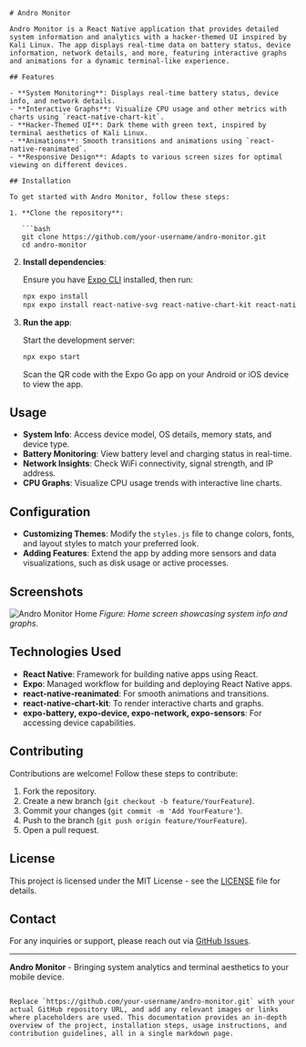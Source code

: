 ```
# Andro Monitor

Andro Monitor is a React Native application that provides detailed system information and analytics with a hacker-themed UI inspired by Kali Linux. The app displays real-time data on battery status, device information, network details, and more, featuring interactive graphs and animations for a dynamic terminal-like experience.

## Features

- **System Monitoring**: Displays real-time battery status, device info, and network details.
- **Interactive Graphs**: Visualize CPU usage and other metrics with charts using `react-native-chart-kit`.
- **Hacker-Themed UI**: Dark theme with green text, inspired by terminal aesthetics of Kali Linux.
- **Animations**: Smooth transitions and animations using `react-native-reanimated`.
- **Responsive Design**: Adapts to various screen sizes for optimal viewing on different devices.

## Installation

To get started with Andro Monitor, follow these steps:

1. **Clone the repository**:

   ```bash
   git clone https://github.com/your-username/andro-monitor.git
   cd andro-monitor
   ```

2. **Install dependencies**:

   Ensure you have [Expo CLI](https://docs.expo.dev/get-started/installation/) installed, then run:

   ```bash
   npx expo install
   npx expo install react-native-svg react-native-chart-kit react-native-reanimated expo-battery expo-device expo-network expo-sensors @react-native-community/netinfo
   ```

3. **Run the app**:

   Start the development server:

   ```bash
   npx expo start
   ```

   Scan the QR code with the Expo Go app on your Android or iOS device to view the app.

## Usage

- **System Info**: Access device model, OS details, memory stats, and device type.
- **Battery Monitoring**: View battery level and charging status in real-time.
- **Network Insights**: Check WiFi connectivity, signal strength, and IP address.
- **CPU Graphs**: Visualize CPU usage trends with interactive line charts.

## Configuration

- **Customizing Themes**: Modify the `styles.js` file to change colors, fonts, and layout styles to match your preferred look.
- **Adding Features**: Extend the app by adding more sensors and data visualizations, such as disk usage or active processes.

## Screenshots

![Andro Monitor Home](https://i.imgur.com/Y98pvsG.png)
*Figure: Home screen showcasing system info and graphs.*

## Technologies Used

- **React Native**: Framework for building native apps using React.
- **Expo**: Managed workflow for building and deploying React Native apps.
- **react-native-reanimated**: For smooth animations and transitions.
- **react-native-chart-kit**: To render interactive charts and graphs.
- **expo-battery, expo-device, expo-network, expo-sensors**: For accessing device capabilities.

## Contributing

Contributions are welcome! Follow these steps to contribute:

1. Fork the repository.
2. Create a new branch (`git checkout -b feature/YourFeature`).
3. Commit your changes (`git commit -m 'Add YourFeature'`).
4. Push to the branch (`git push origin feature/YourFeature`).
5. Open a pull request.

## License

This project is licensed under the MIT License - see the [LICENSE](LICENSE) file for details.

## Contact

For any inquiries or support, please reach out via [GitHub Issues](https://github.com/your-username/andro-monitor/issues).

---

**Andro Monitor** - Bringing system analytics and terminal aesthetics to your mobile device.
```

Replace `https://github.com/your-username/andro-monitor.git` with your actual GitHub repository URL, and add any relevant images or links where placeholders are used. This documentation provides an in-depth overview of the project, installation steps, usage instructions, and contribution guidelines, all in a single markdown page.
